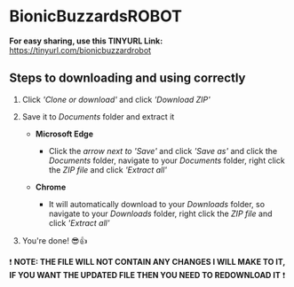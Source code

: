 # BionicBuzzardsROBOT
**For easy sharing, use this TINYURL Link:** https://tinyurl.com/bionicbuzzardrobot

## Steps to downloading and using correctly
   1. Click *'Clone or download'* and click *'Download ZIP'*
   
   2. Save it to *Documents* folder and extract it
   
      - **Microsoft Edge**
        - Click the *arrow next to 'Save'* and click *'Save as'* and click the *Documents* folder, navigate to your *Documents* folder, right click the *ZIP file* and click *'Extract all'*
        
      - **Chrome**
        - It will automatically download to your *Downloads* folder, so navigate to your *Downloads* folder, right click the *ZIP file* and click *'Extract all'*

   3. You're done! :sunglasses::thumbsup:

:exclamation: **NOTE: THE FILE WILL NOT CONTAIN ANY CHANGES I WILL MAKE TO IT, IF YOU WANT THE UPDATED FILE THEN YOU NEED TO REDOWNLOAD IT** :exclamation:
